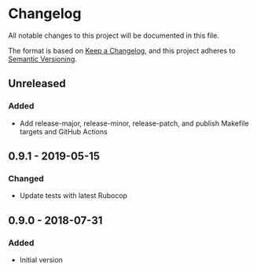 # Changelog

All notable changes to this project will be documented in this file.

The format is based on [Keep a Changelog](https://keepachangelog.com/en/1.0.0/),
and this project adheres to [Semantic Versioning](https://semver.org/spec/v2.0.0.html).

## Unreleased

### Added
- Add release-major, release-minor, release-patch, and publish Makefile targets and GitHub Actions

## 0.9.1 - 2019-05-15
### Changed
- Update tests with latest Rubocop

## 0.9.0 - 2018-07-31
### Added
- Initial version
